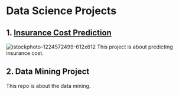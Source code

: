 # Data Science Projects
## 1. [Insurance Cost Prediction](https://github.com/RavindraTabde10/Portfolio_Data_Science/tree/main/Insurance%20Cost%20Prediction)
![istockphoto-1224572499-612x612](https://user-images.githubusercontent.com/106418225/173236134-f26948a1-2992-4ca3-8aee-866ff0b4d4bf.jpg)
  This project is about predicting insurance cost.
## 2. Data Mining Project
This repo is about the data mining.
